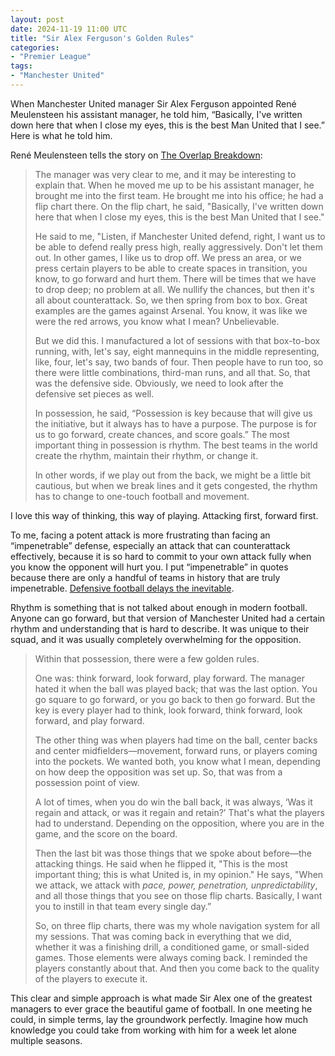 ```yaml
---
layout: post
date: 2024-11-19 11:00 UTC
title: "Sir Alex Ferguson's Golden Rules"
categories:
- "Premier League"
tags:
- "Manchester United"
---
```


When Manchester United manager Sir Alex Ferguson appointed René Meulensteen his assistant manager, he told him, “Basically, I've written down here that when I close my eyes, this is the best Man United that I see.” Here is what he told him.

<!---more--->

René Meulensteen tells the story on [The Overlap Breakdown](https://youtu.be/clhcHXFeyxQ?si=8hpw_c5yZV0M0bIh):

> The manager was very clear to me, and it may be interesting to explain that. When he moved me up to be his assistant manager, he brought me into the first team. He brought me into his office; he had a flip chart there. On the flip chart, he said, "Basically, I've written down here that when I close my eyes, this is the best Man United that I see."
> 
> He said to me, "Listen, if Manchester United defend, right, I want us to be able to defend really press high, really aggressively. Don't let them out. In other games, I like us to drop off. We press an area, or we press certain players to be able to create spaces in transition, you know, to go forward and hurt them. There will be times that we have to drop deep; no problem at all. We nullify the chances, but then it's all about counterattack. So, we then spring from box to box. Great examples are the games against Arsenal. You know, it was like we were the red arrows, you know what I mean? Unbelievable. 
> 
> But we did this. I manufactured a lot of sessions with that box-to-box running, with, let's say, eight mannequins in the middle representing, like, four, let's say, two bands of four. Then people have to run too, so there were little combinations, third-man runs, and all that. So, that was the defensive side. Obviously, we need to look after the defensive set pieces as well.
> 
> In possession, he said, “Possession is key because that will give us the initiative, but it always has to have a purpose. The purpose is for us to go forward, create chances, and score goals.” The most important thing in possession is rhythm. The best teams in the world create the rhythm, maintain their rhythm, or change it.
> 
> In other words, if we play out from the back, we might be a little bit cautious, but when we break lines and it gets congested, the rhythm has to change to one-touch football and movement.

I love this way of thinking, this way of playing. Attacking first, forward first. 

To me, facing a potent attack is more frustrating than facing an “impenetrable” defense, especially an attack that can counterattack effectively, because it is so hard to commit to your own attack fully when you know the opponent will hurt you. I put “impenetrable” in quotes because there are only a handful of teams in history that are truly impenetrable. [Defensive football delays the inevitable](https://tacticsjournal.com/2024/11/18/defensive-football-delays-the-inevitable/).

Rhythm is something that is not talked about enough in modern football. Anyone can go forward, but that version of Manchester United had a certain rhythm and understanding that is hard to describe. It was unique to their squad, and it was usually completely overwhelming for the opposition.

> Within that possession, there were a few golden rules.
> 
> One was: think forward, look forward, play forward. The manager hated it when the ball was played back; that was the last option. You go square to go forward, or you go back to then go forward. But the key is every player had to think, look forward, think forward, look forward, and play forward. 
> 
> The other thing was when players had time on the ball, center backs and center midfielders—movement, forward runs, or players coming into the pockets. We wanted both, you know what I mean, depending on how deep the opposition was set up. So, that was from a possession point of view. 
> 
> A lot of times, when you do win the ball back, it was always, ‘Was it regain and attack, or was it regain and retain?’ That's what the players had to understand. Depending on the opposition, where you are in the game, and the score on the board.
> 
> Then the last bit was those things that we spoke about before—the attacking things. He said when he flipped it, "This is the most important thing; this is what United is, in my opinion." He says, "When we attack, we attack with *pace, power, penetration, unpredictability*, and all those things that you see on those flip charts. Basically, I want you to instill in that team every single day.”
> 
> So, on three flip charts, there was my whole navigation system for all my sessions. That was coming back in everything that we did, whether it was a finishing drill, a conditioned game, or small-sided games. Those elements were always coming back. I reminded the players constantly about that. And then you come back to the quality of the players to execute it.

This clear and simple approach is what made Sir Alex one of the greatest managers to ever grace the beautiful game of football. In one meeting he could, in simple terms, lay the groundwork perfectly. Imagine how much knowledge you could take from working with him for a week let alone multiple seasons.
